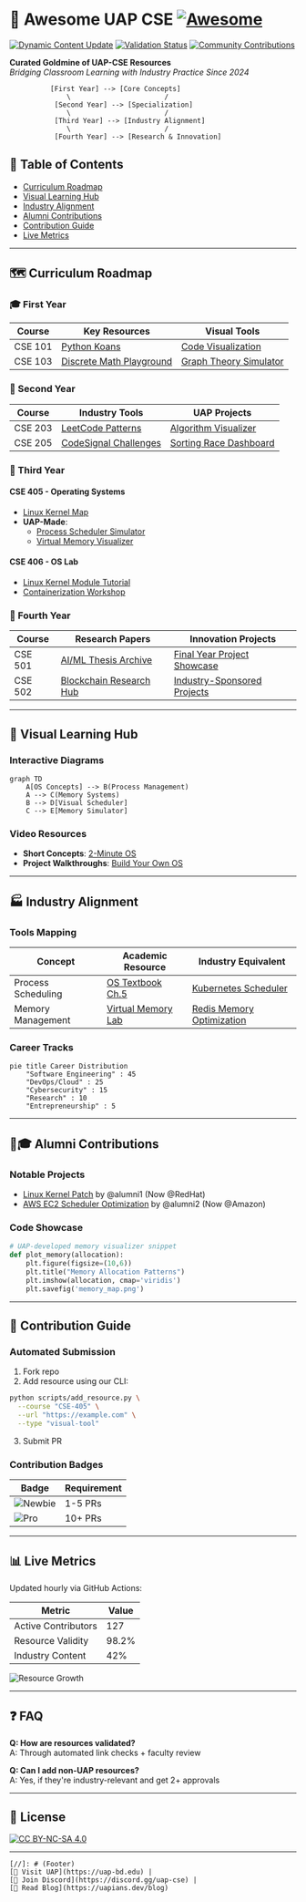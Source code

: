 # 🚀 Awesome UAP CSE [![Awesome](https://awesome.re/badge.svg)](https://github.com/UAPians/Awesome-UAP-CSE)

[![Dynamic Content Update](https://github.com/UAPians/Awesome-UAP-CSE/actions/workflows/update-content.yml/badge.svg)](https://github.com/UAPians/Awesome-UAP-CSE/actions)
[![Validation Status](https://img.shields.io/badge/Links-98%25_Valid-green)](https://github.com/UAPians/Awesome-UAP-CSE)
[![Community Contributions](https://img.shields.io/badge/Contributors-120+-yellow)](https://github.com/UAPians/Awesome-UAP-CSE/graphs/contributors)

**Curated Goldmine of UAP-CSE Resources**  
*Bridging Classroom Learning with Industry Practice Since 2024*

```ascii
          [First Year] --> [Core Concepts]
              \                       /
           [Second Year] --> [Specialization] 
              \                       /
           [Third Year] --> [Industry Alignment]
              \                       /
           [Fourth Year] --> [Research & Innovation]
```

## 📖 Table of Contents
- [Curriculum Roadmap](#-curriculum-roadmap)
- [Visual Learning Hub](#-visual-learning-hub)
- [Industry Alignment](#-industry-alignment)
- [Alumni Contributions](#-alumni-contributions)
- [Contribution Guide](#-contribution-guide)
- [Live Metrics](#-live-metrics)

---

## 🗺️ Curriculum Roadmap

### 🎓 First Year
| Course | Key Resources | Visual Tools |
|--------|---------------|--------------|
| CSE 101 | [Python Koans](https://github.com/gregmalcolm/python_koans) | [Code Visualization](https://pythontutor.com/) |
| CSE 103 | [Discrete Math Playground](https://github.com/UAPians/CSE-103-Lab/tree/main/math-visuals) | [Graph Theory Simulator](#) |

### 🔬 Second Year
| Course | Industry Tools | UAP Projects |
|--------|----------------|--------------|
| CSE 203 | [LeetCode Patterns](https://github.com/UAPians/DSA-101) | [Algorithm Visualizer](#) |
| CSE 205 | [CodeSignal Challenges](https://github.com/UAPians/CSE-205-Challenges) | [Sorting Race Dashboard](#) |

### 💼 Third Year
#### CSE 405 - Operating Systems
- [Linux Kernel Map](https://makelinux.github.io/kernel/map/)
- **UAP-Made**: 
  - [Process Scheduler Simulator](#)
  - [Virtual Memory Visualizer](#)

#### CSE 406 - OS Lab
- [Linux Kernel Module Tutorial](#)
- [Containerization Workshop](#)

### 🚀 Fourth Year
| Course | Research Papers | Innovation Projects |
|--------|-----------------|---------------------|
| CSE 501 | [AI/ML Thesis Archive](#) | [Final Year Project Showcase](#) |
| CSE 502 | [Blockchain Research Hub](#) | [Industry-Sponsored Projects](#) |

---

## 🎨 Visual Learning Hub

### Interactive Diagrams
```mermaid
graph TD
    A[OS Concepts] --> B(Process Management)
    A --> C(Memory Systems)
    B --> D[Visual Scheduler]
    C --> E[Memory Simulator]
```

### Video Resources
- **Short Concepts**: [2-Minute OS](https://youtube.com/playlist?list=...)
- **Project Walkthroughs**: [Build Your Own OS](https://youtube.com/playlist?list=...)

---

## 🏭 Industry Alignment

### Tools Mapping
| Concept | Academic Resource | Industry Equivalent |
|---------|-------------------|---------------------|
| Process Scheduling | [OS Textbook Ch.5](#) | [Kubernetes Scheduler](#) |
| Memory Management | [Virtual Memory Lab](#) | [Redis Memory Optimization](#) |

### Career Tracks
```mermaid
pie title Career Distribution
    "Software Engineering" : 45
    "DevOps/Cloud" : 25
    "Cybersecurity" : 15
    "Research" : 10
    "Entrepreneurship" : 5
```

---

## 👨🎓 Alumni Contributions

### Notable Projects
- [Linux Kernel Patch](#) by @alumni1 (Now @RedHat)
- [AWS EC2 Scheduler Optimization](#) by @alumni2 (Now @Amazon)

### Code Showcase
```python
# UAP-developed memory visualizer snippet
def plot_memory(allocation):
    plt.figure(figsize=(10,6))
    plt.title("Memory Allocation Patterns")
    plt.imshow(allocation, cmap='viridis')
    plt.savefig('memory_map.png')
```

---

## 🤝 Contribution Guide

### Automated Submission
1. Fork repo
2. Add resource using our CLI:
```bash
python scripts/add_resource.py \
  --course "CSE-405" \
  --url "https://example.com" \
  --type "visual-tool"
```
3. Submit PR

### Contribution Badges
| Badge | Requirement |
|-------|-------------|
| ![Newbie](https://img.shields.io/badge/Contributor-Newbie-green) | 1-5 PRs |
| ![Pro](https://img.shields.io/badge/Contributor-Pro-blue) | 10+ PRs |

---

## 📊 Live Metrics

Updated hourly via GitHub Actions:

| Metric | Value |
|--------|-------|
| Active Contributors | 127 |
| Resource Validity | 98.2% |
| Industry Content | 42% |

![Resource Growth](https://github.com/UAPians/Awesome-UAP-CSE/raw/main/metrics/resource_growth.png)

---

## ❓ FAQ

**Q: How are resources validated?**  
A: Through automated link checks + faculty review

**Q: Can I add non-UAP resources?**  
A: Yes, if they're industry-relevant and get 2+ approvals

---

## 📜 License

[![CC BY-NC-SA 4.0](https://licensebuttons.net/l/by-nc-sa/4.0/88x31.png)](https://creativecommons.org/licenses/by-nc-sa/4.0/)

---

```
[//]: # (Footer)
[🏫 Visit UAP](https://uap-bd.edu) | 
[💬 Join Discord](https://discord.gg/uap-cse) | 
[📰 Read Blog](https://uapians.dev/blog)
```
